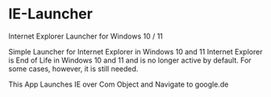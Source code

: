 # IE-Launcher
Internet Explorer Launcher for Windows 10 / 11

Simple Launcher for Internet Explorer in Windows 10 and 11 
Internet Explorer is End of Life in Windows 10 and 11 and is no longer active by default. For some cases, however, it is still needed.

This App Launches IE over Com Object and Navigate to google.de 
